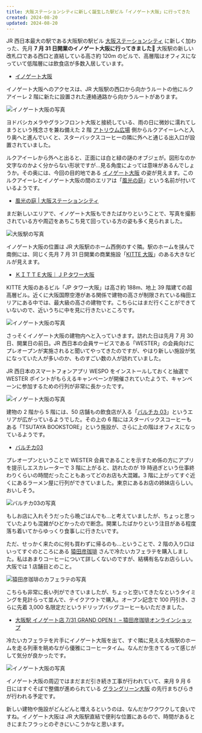 ```yaml
---
title: 大阪ステーションシティに新しく誕生した駅ビル「イノゲート大阪」に行ってきた
created: 2024-08-20
updated: 2024-08-20
---
```


JR 西日本最大の駅である大阪駅の駅ビル [大阪ステーションシティ](https://osakastationcity.com/) に新しく加わった、先月 **7 月 31 日開業のイノゲート大阪に行ってきました🏢** 大阪駅の新しい改札口である西口と直結している高さ約 120m のビルで、高層階はオフィスになっていて低階層には飲食店が多数入居しています。

- [イノゲート大阪](https://osakastationcity.com/newbuilding_office/)

イノゲート大阪へのアクセスは、JR 大阪駅の西口から向かうルートの他にルクアイーレ 2 階に新たに設置された連絡通路から向かうルートがあります。

![イノゲート大阪の写真](777b790c-e735-4532-8f5e-3e250f0fd400)

ヨドバシカメラやグランフロント大阪と接続している、雨の日に微妙に濡れてしまうという残念さを兼ね備えた 2 階 [アトリウム広場](https://www.osakastationcity.com/green/atrium/) 側からルクアイーレへと入り奥へと進んでいくと、スターバックスコーヒーの隣に外へと通じる出入口が設置されていました。

ルクアイーレから外へと出ると、正面には白と緑の謎のオブジェが。図形なのか文字なのかよく分からない形状ですが…見る角度によっては意味があるんでしょうか。その奥には、今回の目的地である [イノゲート大阪](https://osakastationcity.com/newbuilding_office/) の姿が見えます。このルクアイーレとイノゲート大阪の間のエリアは「[風光の庭](https://osakastationcity.com/green/fuko/)」という名前が付いているようです。

- [風光の庭 | 大阪ステーションシティ](https://osakastationcity.com/green/fuko/)

まだ新しいエリアで、イノゲート大阪もできたばかりということで、写真を撮影されている方や周辺をあちこち見て回っている方の姿も多く見られました。

![大阪駅の写真](4f405c62-5df2-41d5-4205-02ccbd563000)

イノゲート大阪の位置は JR 大阪駅のホーム西側のすぐ隣。駅のホームを挟んで南側には、同じく先月 7 月 31 日開業の商業施設「[KITTE 大阪](https://jptower-kitte-osaka.jp/)」のある大きなビルが見えます。

- [ＫＩＴＴＥ大阪｜ＪＰタワー大阪](https://jptower-kitte-osaka.jp/)

KITTE 大阪のあるビル「JP タワー大阪」は高さ約 188m、地上 39 階建ての超高層ビル。近くに大阪国際空港がある関係で建物の高さが制限されている梅田エリアにある中では、最大級の高さの建物です。こちらにはまだ行くことができていないので、近いうちに中を見に行きたいところです。

![イノゲート大阪の写真](ed812aa8-a67f-442f-f27b-1b3f8b583500)

さっそくイノゲート大阪の建物内へと入っていきます。訪れた日は先月 7 月 30 日、開業日の前日。JR 西日本の会員サービスである「WESTER」の会員向けにプレオープンが実施されると聞いてやってきたのですが、やはり新しい施設が気になっていた人が多いのか、ものすごい数の人が訪れていました。

JR 西日本のスマートフォンアプリ WESPO をインストールしておくと抽選で WESTER ポイントがもらえるキャンペーンが開催されていたようで、キャンペーンに参加するための行列が非常に長かったです。

![イノゲート大阪の写真](c59f3bac-45aa-420a-fe90-d6e6b844fb00)

建物の 2 階から 5 階には、50 店舗もの飲食店が入る「[バルチカ 03](https://barchica03.com/)」というエリアが広がっているようでした。その上の 6 階にはスターバックスコーヒーもある「TSUTAYA BOOKSTORE」という施設が、さらに上の階はオフィスになっているようです。

- [バルチカ03](https://barchica03.com/)

プレオープンということで WESTER 会員であることを示すため係の方にアプリを提示しエスカレーターで 3 階に上がると、訪れたのが 19 時過ぎという仕事終わりくらいの時間だったこともあってどのお店も大混雑。3 階に上がってすぐ近くにあるラーメン屋に行列ができていました。東京にあるお店の姉妹店らしい。おいしそう。

![バルチカ03の写真](75d19b8e-1dee-4f3e-8d75-88d226c70200)

もしお店に入れそうだったら晩ごはんでも…と考えていましたが、ちょっと思っていたよりも混雑がひどかったので断念。開業したばかりという注目がある程度落ち着いてからゆっくり食事しに行きたいです。

ただ、せっかく来たのに何も買わずに帰るのも…ということで、2 階の入り口はいってすぐのところにある [猿田彦珈琲](https://sarutahiko.jp/) さんで冷たいカフェラテを購入しました。私はあまりコーヒーについて詳しくないのですが、結構有名なお店らしい。大阪では 1 店舗目とのこと。

![猿田彦珈琲のカフェラテの写真](8080c81b-434c-46a5-ea6f-57cf850c1300)

こちらも非常に長い列ができていましたが、ちょっと空いてきたなというタイミングを見計らって並んで、テイクアウトで購入。オープン記念で 100 円引き、さらに先着 3,000 名限定だというドリップバッグコーヒーもいただきました。

- [大阪駅 イノゲート店 7/31 GRAND OPEN！ – 猿田彦珈琲オンラインショップ](https://sarutahiko.jp/blogs/stores/announcement-osaka-open)

冷たいカフェラテを片手にイノゲート大阪を出て、すぐ隣に見える大阪駅のホームを走る列車を眺めながら優雅にコーヒータイム。なんだか生きてるって感じがして気分が良かったです。

![イノゲート大阪の写真](e961a160-6012-4d6c-91ee-e0b0c2528f00)

イノゲート大阪の周辺ではまだまだ引き続き工事が行われていて、来月 9 月 6 日にはすぐそばで整備が進められている [グラングリーン大阪](https://umekita.com/) の先行まちびらきが行われる予定です。

新しい建物や施設がどんどんと増えるというのは、なんだかワクワクして良いですね。イノゲート大阪は JR 大阪駅直結で便利な位置にあるので、時間があるときにまたフラっとのぞきにいこうかなと思います。
